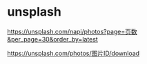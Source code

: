# unsplash

https://unsplash.com/napi/photos?page=页数&per_page=30&order_by=latest

https://unsplash.com/photos/图片ID/download
